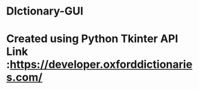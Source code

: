 # DIctionary-GUI
# Created using Python Tkinter API Link :https://developer.oxforddictionaries.com/

